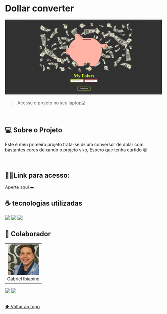 

# Dollar converter

<img src="./img/Pagina.JPG" alt="img-page">


> Acesse o projeto no seu laptop💻
<br>

## 💻 Sobre o Projeto

Este é meu primeiro projeto trata-se de um conversor de dolar com bastantes cores deixando o projeto vivo, Espero que tenha curtido  😉

<br>

## 👨‍💻Link para acesso: 
<a href="https://lourenco-biel.github.io/Primeiro-Site/" >Aperte aqui ⬅ </a>

## ☕ tecnologias utilizadas

<img src="https://img.shields.io/badge/JavaScript-F7DF1E?style=for-the-badge&logo=javascript&logoColor=black">
<img src="https://img.shields.io/badge/HTML-239120?style=for-the-badge&logo=html5&logoColor=white">
<img src="https://img.shields.io/badge/CSS-239120?&style=for-the-badge&logo=css3&logoColor=white">

<br>

## 🤝 Colaborador

<table>
  <tr>
    <td align="center">
      <a href="#">
        <img src="./img/Eu.jpg" width="100px;" alt="Foto do Gabriel Ibiapino no GitHub"/><br>
        <sub>
          <a >Gabriel Ibiapino</a>
        </sub>
      </a>
    </td>
  </tr>
</table>

<div>
 <a href="https://www.linkedin.com/in/gabriel-ibiapino-louren%C3%A7o-da-silva-749b78198/" target="_blank"><img src="https://img.shields.io/badge/-LinkedIn-%230077B5?style=for-the-badge&logo=linkedin&logoColor=white" target="_blank"></a> 
<a href = "mailto:lourencogabriel77@gmail.com"><img src="https://img.shields.io/badge/-Gmail-%23333?style=for-the-badge&logo=gmail&logoColor=white" target="_blank"></a>
</div>
<br>




[⬆ Voltar ao topo](#Dollar-converter)<br>
